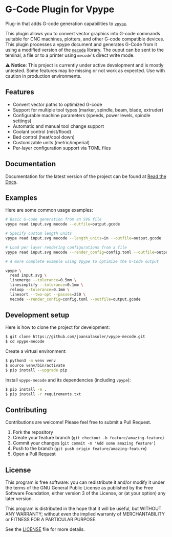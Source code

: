 # G-Code Plugin for Vpype

Plug-in that adds G-code generation capabilities to [`vpype`](https://github.com/abey79/vpype).

This plugin allows you to convert vector graphics into G-code commands
suitable for CNC machines, plotters, and other G-code compatible devices.
This plugin processes a vpype document and generates G-Code from it
using a modified version of the [`mecode`](https://github.com/jminardi/mecode)
library. The ouput can be sent to the teminal, a file or to a printer
using `mecode`'s direct write mode.

⚠️ **Notice**: This project is currently under active development and is
mostly untested. Some features may be missing or not work as expected.
Use with caution in production environments.

## Features

- Convert vector paths to optimized G-code
- Support for multiple tool types (marker, spindle, beam, blade, extruder)
- Configurable machine parameters (speeds, power levels, spindle settings)
- Automatic and manual tool change support
- Coolant control (mist/flood)
- Bed control (heat/cool down)
- Customizable units (metric/imperial)
- Per-layer configuration support via TOML files

## Documentation

Documentation for the latest version of the project can be found at
[Read the Docs](https://vpype-mecode.readthedocs.io/en/latest/).

## Examples

Here are some common usage examples:

```bash
# Basic G-code generation from an SVG file
vpype read input.svg mecode --outfile=output.gcode

# Specify custom length units
vpype read input.svg mecode --length_units=in --outfile=output.gcode

# Load per layer rendering configurations from a file
vpype read input.svg mecode --render_config=config.toml --outfile=output.gcode

# A more complete example using Vpype to optimize the G-Code output

vpype \
  read input.svg \
  linemerge --tolerance=0.5mm \
  linesimplify --tolerance=0.1mm \
  reloop --tolerance=0.1mm \
  linesort --two-opt --passes=250 \
  mecode --render_config=config.toml --outfile=output.gcode
```

## Development setup

Here is how to clone the project for development:

```bash
$ git clone https://github.com/joansalasoler/vpype-mecode.git
$ cd vpype-mecode
```

Create a virtual environment:

```bash
$ python3 -m venv venv
$ source venv/bin/activate
$ pip install --upgrade pip
```

Install `vpype-mecode` and its dependencies (including `vpype`):

```bash
$ pip install -e .
$ pip install -r requirements.txt
```

## Contributing

Contributions are welcome! Please feel free to submit a Pull Request.

1. Fork the repository
2. Create your feature branch (```git checkout -b feature/amazing-feature```)
3. Commit your changes (```git commit -m 'Add some amazing feature'```)
4. Push to the branch (```git push origin feature/amazing-feature```)
5. Open a Pull Request

## License

This program is free software: you can redistribute it and/or modify
it under the terms of the GNU General Public License as published by
the Free Software Foundation, either version 3 of the License, or
(at your option) any later version.

This program is distributed in the hope that it will be useful,
but WITHOUT ANY WARRANTY; without even the implied warranty of
MERCHANTABILITY or FITNESS FOR A PARTICULAR PURPOSE.

See the [LICENSE](LICENSE) file for more details.
